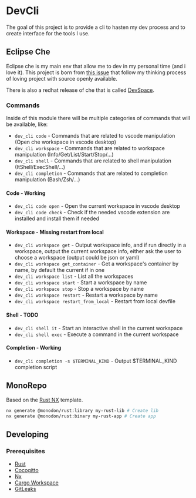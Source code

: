 # DevCli

The goal of this project is to provide a cli to hasten my dev process and to create interface for the tools I use.

## Eclipse Che

Eclipse che is my main env that allow me to dev in my personal time (and i love it). This project is born from [this issue](https://github.com/eclipse/che/issues/22812) that follow my thinking process of loving project with source openly available.

There is also a redhat release of che that is called [DevSpace](https://developers.redhat.com/products/openshift-dev-spaces/overview).

### Commands

Inside of this module there will be multiple categories of commands that will be available, like:

- `dev_cli code` - Commands that are related to vscode manipulation (Open che workspace in vscode desktop)
- `dev_cli workspace` - Commands that are related to workspace manipulation (Info/Get/List/Start/Stop/...)
- `dev_cli shell` - Commands that are related to shell manipulation (ItShell/ExecShell/...)
- `dev_cli completion` - Commands that are related to completion manipulation (Bash/Zsh/...)

#### Code - Working

- `dev_cli code open` - Open the current workspace in vscode desktop
- `dev_cli code check` - Check if the needed vscode extension are installed and install them if needed

#### Workspace - Missing restart from local

- `dev_cli workspace get` - Output workspace info, and if run directly in a workspace, output the current workspace info, either ask the user to choose a workspace (output could be json or yaml)
- `dev_cli workspace get_container` - Get a workspace's container by name, by default the current if in one
- `dev_cli workspace list` - List all the workspaces
- `dev_cli workspace start` - Start a workspace by name
- `dev_cli workspace stop` - Stop a workspace by name
- `dev_cli workspace restart` - Restart a workspace by name
- `dev_cli workspace restart_from_local` - Restart from local devfile

#### Shell - TODO

- `dev_cli shell it` - Start an interactive shell in the current workspace
- `dev_cli shell exec` - Execute a command in the current workspace

#### Completion - Working

- `dev_cli completion -s $TERMINAL_KIND` - Output $TERMINAL_KIND completion script

## MonoRepo

Based on the [Rust NX](https://github.com/cammisuli/monodon/tree/main/packages/rust) template.

```bash
nx generate @monodon/rust:library my-rust-lib # Create lib
nx generate @monodon/rust:binary my-rust-app # Create app
```

## Developing

### Prerequisites

- [Rust](https://www.rust-lang.org/tools/install)
- [Cocogitto](https://github.com/cocogitto/cocogitto)
- [Nx](https://nx.dev/latest/node/getting-started/installation)
- [Cargo Workspace](https://crates.io/crates/cargo-workspaces#usage)
- [GitLeaks](https://github.com/gitleaks/gitleaks)
